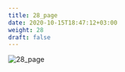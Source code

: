 ```yaml
---
title: 28_page
date: 2020-10-15T18:47:12+03:00
weight: 28
draft: false
---
```


 ![28_page](/images/module1/28_page.png)
